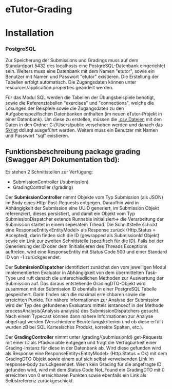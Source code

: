 # eTutor-Grading

# Installation

### PostgreSQL
Zur Speicherung der Submissions und Gradings muss auf dem Standardport 5432 des localhosts eine PostgreSQL-Datenbank eingerichtet sein. Weiters muss eine Datenbank mit dem Namen "etutor", sowie ein Benutzer mit Namen und Passwort "etutor" existieren. Die Erstellung der Tabellen erfolgt automatisch. Die Zugangsdaten können unter resources/application.properties geändert werden.

Für das Modul SQL werden die Tabellen der Übungsbeispiele benötigt, sowie die Referenztabellen "exercises" und "connections", welche die Lösungen der Beispiele sowie die Zugangsdaten zu den Aufgabenspezifischen Datenbanken enthalten (im neuen eTutor-Projekt in einer Datenbank). Um diese zu erstellen, müssen die  [.csv Dateien](https://github.com/jku-win-dke/eTutor-Grading/tree/master/src/main/java/at/jku/dke/etutor/modules/sql/PostgreS) mit den Daten in den Ordner C://Users/public verschoben werden und danach das [Skript](https://github.com/jku-win-dke/eTutor-Grading/blob/master/src/main/java/at/jku/dke/etutor/modules/sql/PostgreS/DDL.sql) ddl.sql ausgeführt werden.
Weiters muss ein Benutzer mit Namen und Passwort "sql" existieren.

## Funktionsbeschreibung package grading (Swagger API Dokumentation tbd):

Es stehen 2 Schnittstellen zur Verfügung:
* SubmissionController (/submission)
* GradingController (/grading)

Der **SubmissionController** nimmt Objekte vom Typ Submission (als JSON) im Body eines Http-Post-Requests entgegen. 
Daraufhin wird in Abhängigkeit der Submission eine UUID generiert, im Submission Objekt referenziert, dieses persistiert, und damit ein Objekt vom Typ SubmissionDispatcher extends Runnable initialisiert->
die Verarbeitung der Submission startet in einem seperatem Trhead.
Die Schnittstelle schickt eine ResponseEntity<EntityModel<SubmissionId>> als Response zurück (Http.Status = Accepted), darin finden sich die ID (gewrapped als SubmissionId Objekt) 
sowie ein Link zur zweiten Schnittstelle (spezifisch für die ID).
Falls bei der Generierung der ID oder dem Iinitialisieren des Threads Exceptions auftreten, wird eine ResponseEntity mit Status Code 500 und einer Standard ID von -1 zurückgesendet.

Der **SubmissionDispatcher** 
identifiziert zunächst den vom jeweiligen Modul implementierten Evaluator in Abhängigkeit von dem übermittelten Task-Type und ruft danach die
unterschiedlichen Methoden zur Auswertung der Submission auf. 
Das daraus entstehende GradingDTO-Objekt wird zusammen mit der Submission ID ebenfalls in einer PostgreSQL Tabelle gespeichert. 
Darin finden sich die maximal erreichbaren sowie die erreichten Punkte.
Für nähere Informationen zur Analyse der Submission wird der Typ des gefundenen Evaluators mittels isntanceof in der Methode processAnalysis(Analysis analysis)
des SubmissionDispatchers gesucht. Nach einem Typecast können dann nähere Informationen zur Analyse abgefragt werden 
(Verschiedene Beurteilungskriterien und ob diese erfüllt wurden zB bei SQL Kartesisches Produkt, korrekte Spalten, etc.).

Der **GradingController** nimmt unter /grading/{submissionId} get-Requests mit einer ID als Pfadvariable entgegen und fragt die Verfügbarkeit einer
Grading-Instanz für diese in der Datenbank ab. Wird diese gefunden wird als Response eine ResponseEntity<EntityModel<RestGrading>> (Http.Status = Ok)
mit dem GradingDTO Objekt sowie einem auf sich selbst verweisenden Link im response-body zurückgesendet.
Wenn kein Grading für die angefragte ID gefunden wird, wird mit dem Status Code Not_Found ein GradingDTO mit 0 erreichten von 0 erreichbaren Punkten 
sowie ebenfalls ein Link als Selbstreferenz zurückgeschickt.








